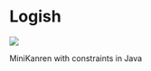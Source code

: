 # Logish

![](https://github.com/actions/hello-world/workflows/build+tests/badge.svg)

MiniKanren with constraints in Java
